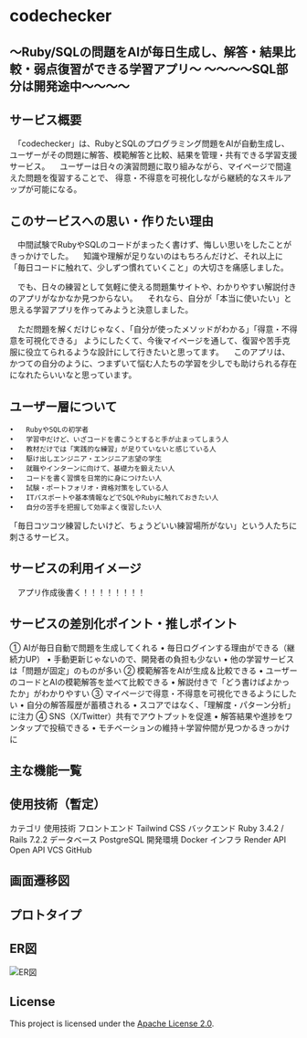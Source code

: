 # codechecker

～Ruby/SQLの問題をAIが毎日生成し、解答・結果比較・弱点復習ができる学習アプリ～
〜〜〜〜SQL部分は開発途中〜〜〜〜
---
## サービス概要

　「codechecker」は、RubyとSQLのプログラミング問題をAIが自動生成し、
ユーザーがその問題に解答、模範解答と比較、結果を管理・共有できる学習支援サービス。
　ユーザーは日々の演習問題に取り組みながら、マイページで間違えた問題を復習することで、
得意・不得意を可視化しながら継続的なスキルアップが可能になる。

## このサービスへの思い・作りたい理由

　中間試験でRubyやSQLのコードがまったく書けず、悔しい思いをしたことがきっかけでした。
　知識や理解が足りないのはもちろんだけど、それ以上に「毎日コードに触れて、少しずつ慣れていくこと」の大切さを痛感しました。

　でも、日々の練習として気軽に使える問題集サイトや、わかりやすい解説付きのアプリがなかなか見つからない。
　それなら、自分が「本当に使いたい」と思える学習アプリを作ってみようと決意しました。

　ただ問題を解くだけじゃなく、「自分が使ったメソッドがわかる」「得意・不得意を可視化できる」
ようにしたくて、今後マイページを通して、復習や苦手克服に役立てられるような設計にして行きたいと思ってます。
　このアプリは、かつての自分のように、つまずいて悩む人たちの学習を少しでも助けられる存在になれたらいいなと思っています。

## ユーザー層について

	•	RubyやSQLの初学者
	•	学習中だけど、いざコードを書こうとすると手が止まってしまう人
	•	教材だけでは「実践的な練習」が足りていないと感じている人
	•	駆け出しエンジニア・エンジニア志望の学生
	•	就職やインターンに向けて、基礎力を鍛えたい人
	•	コードを書く習慣を日常的に身につけたい人
	•	試験・ポートフォリオ・資格対策をしている人
	•	ITパスポートや基本情報などでSQLやRubyに触れておきたい人
	•	自分の苦手を把握して効率よく復習したい人
「毎日コツコツ練習したいけど、ちょうどいい練習場所がない」という人たちに刺さるサービス。

## サービスの利用イメージ

　アプリ作成後書く！！！！！！！！

## サービスの差別化ポイント・推しポイント

① AIが毎日自動で問題を生成してくれる
	•	毎日ログインする理由ができる（継続力UP）
	•	手動更新じゃないので、開発者の負担も少ない
	•	他の学習サービスは「問題が固定」のものが多い
② 模範解答をAIが生成＆比較できる
	•	ユーザーのコードとAIの模範解答を並べて比較できる
	•	解説付きで「どう書けばよかったか」がわかりやすい
③ マイページで得意・不得意を可視化できるようにしたい
	•	自分の解答履歴が蓄積される
	•	スコアではなく、「理解度・パターン分析」に注力
④ SNS（X/Twitter）共有でアウトプットを促進
	•	解答結果や進捗をワンタップで投稿できる
	•	モチベーションの維持＋学習仲間が見つかるきっかけに

## 主な機能一覧


## 使用技術（暫定）

カテゴリ	使用技術
フロントエンド	Tailwind CSS
バックエンド	Ruby 3.4.2 / Rails 7.2.2
データベース	PostgreSQL
開発環境	Docker
インフラ	Render
API	Open API
VCS	GitHub

## 画面遷移図

## プロトタイプ

## ER図

![ER図](https://i.gyazo.com/de43e76a9f75a2c62369899e29f352dd.png)

## License

This project is licensed under the [Apache License 2.0](LICENSE).